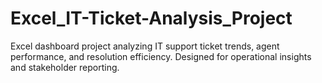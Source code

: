 # Excel_IT-Ticket-Analysis_Project
Excel dashboard project analyzing IT support ticket trends, agent performance, and resolution efficiency. Designed for operational insights and stakeholder reporting.
